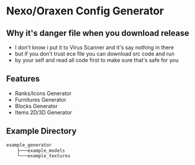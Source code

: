 
# Nexo/Oraxen Config Generator

## Why it's danger file when you download release

- I don't know i put it to Virus Scanner and it's say nothing in there
- but if you don't trust ece file you can download src code and run
- by your self and read all code first to make sure that's safe for you


## Features

- Ranks/Icons Generator
- Furnitures Generator
- Blocks Generator
- Items 2D/3D Generator

## Example Directory
```bash
example_generator
    ├───example_models
    └───example_textures
```
